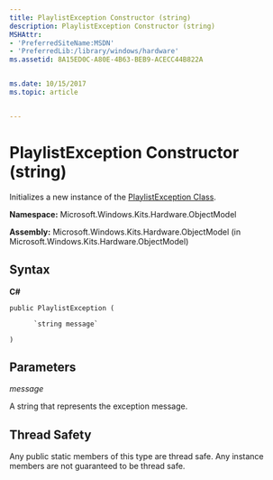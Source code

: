 ```yaml
---
title: PlaylistException Constructor (string)
description: PlaylistException Constructor (string)
MSHAttr:
- 'PreferredSiteName:MSDN'
- 'PreferredLib:/library/windows/hardware'
ms.assetid: 8A15ED0C-A80E-4B63-BEB9-ACECC44B822A


ms.date: 10/15/2017
ms.topic: article


---
```


# PlaylistException Constructor (string)


Initializes a new instance of the [PlaylistException Class](playlistexception-class.md).

**Namespace:** Microsoft.Windows.Kits.Hardware.ObjectModel

**Assembly:** Microsoft.Windows.Kits.Hardware.ObjectModel (in Microsoft.Windows.Kits.Hardware.ObjectModel)

## <span id="Syntax"></span><span id="syntax"></span><span id="SYNTAX"></span>Syntax


**C#**

`public PlaylistException (`

          `string message`

`)`

## <span id="Parameters"></span><span id="parameters"></span><span id="PARAMETERS"></span>Parameters


*message*

A string that represents the exception message.

## <span id="Thread_Safety"></span><span id="thread_safety"></span><span id="THREAD_SAFETY"></span>Thread Safety


Any public static members of this type are thread safe. Any instance members are not guaranteed to be thread safe.

 

 






